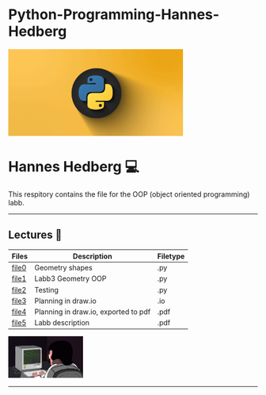 # Python-Programming-Hannes-Hedberg

<img src="assets/banner.gif" alt="Coding man" width="70%" height="50%" />

# Hannes Hedberg :computer:

This respitory contains the file for the OOP (object oriented programming) labb.

---

## Lectures :notebook:

| Files                    | Description                        |Filetype                   |
| ------------------------------ | ---------------------------------- |----------------------------------|
| [file0][l0]                | Geometry shapes                  |     .py                                  |
| [file1][l1]                | Labb3 Geometry OOP                      |    .py                            |
| [file2][l2]                | Testing                                |    .py                                 |
| [file3][L3]                | Planning in draw.io                                |  .io                                   |
| [file4][l4]                | Planning in draw.io, exported to pdf                           |   .pdf                             |
| [file5][l5]                | Labb description                               |      .pdf                               |

<img src="assets/coding.gif" alt="Coding man" width="30%" height="20%" />

<!-- Comment -->

[l0]: https://github.com/Hannesssss/Python-Programming-Hannes-Hedberg/blob/main/Labs/Labb3-Geometry-OOP/geometry_shapes.py
[l1]: https://github.com/Hannesssss/Python-Programming-Hannes-Hedberg/blob/main/Labs/Labb3-Geometry-OOP/labb3_geometry_oop.py
[l2]: https://github.com/Hannesssss/Python-Programming-Hannes-Hedberg/blob/main/Labs/Labb3-Geometry-OOP/test.py
[l3]: https://github.com/Hannesssss/Python-Programming-Hannes-Hedberg/blob/main/Labs/Labb3-Geometry-OOP/OOP_Planning.drawio
[l4]: https://github.com/Hannesssss/Python-Programming-Hannes-Hedberg/blob/main/Labs/Labb3-Geometry-OOP/OOP_Planning.drawio.pdf
[l5]: https://github.com/Hannesssss/Python-Programming-Hannes-Hedberg/blob/main/Labs/Labb3-Geometry-OOP/Labb%203%20geometri%20OOP.pdf

---
